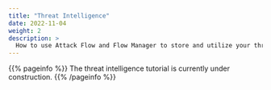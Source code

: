 ```yaml
---
title: "Threat Intelligence"
date: 2022-11-04
weight: 2
description: >
  How to use Attack Flow and Flow Manager to store and utilize your threat intelligence..
---
```



{{% pageinfo %}}
The threat intelligence tutorial is currently under construction.
{{% /pageinfo %}}